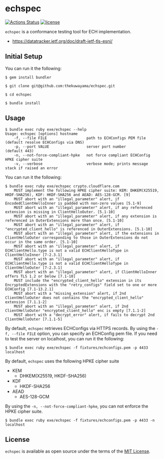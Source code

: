 # echspec

[![Actions Status](https://github.com/thekuwayama/echspec/actions/workflows/ci.yml/badge.svg)](https://github.com/thekuwayama/echspec/actions/workflows/ci.yml)
[![license](https://img.shields.io/badge/license-MIT-brightgreen.svg)](https://raw.githubusercontent.com/thekuwayama/echspec/main/LICENSE.txt)

`echspec` is a conformance testing tool for ECH implementation.

- https://datatracker.ietf.org/doc/draft-ietf-tls-esni/

## Initial Setup

You can run it the following:

```sh-session
$ gem install bundler

$ git clone git@github.com:thekuwayama/echspec.git

$ cd echspec

$ bundle install
```

## Usage

```sh-session
$ bundle exec ruby exe/echspec --help
Usage: echspec [options] hostname
    -f, --file FILE                  path to ECHConfigs PEM file       (default resolve ECHConfigs via DNS)
    -p, --port VALUE                 server port number                (default 443)
    -n, --not-force-compliant-hpke   not force compliant ECHConfig HPKE cipher suite
    -v, --verbose                    verbose mode; prints message stack if raised an error
```

You can run it the following:

```sh-session
$ bundle exec ruby exe/echspec crypto.cloudflare.com
	MUST implement the following HPKE cipher suite: KEM: DHKEM(X25519, HKDF-SHA256), KDF: HKDF-SHA256 and AEAD: AES-128-GCM. [9]
	MUST abort with an "illegal_parameter" alert, if EncodedClientHelloInner is padded with non-zero values [5.1-9]
	MUST abort with an "illegal_parameter" alert, if any referenced extension is missing in ClientHelloOuter. [5.1-10]
	MUST abort with an "illegal_parameter" alert, if any extension is referenced in OuterExtensions more than once. [5.1-10]
	MUST abort with an "illegal_parameter" alert, if "encrypted_client_hello" is referenced in OuterExtensions. [5.1-10]
	MUST abort with an "illegal_parameter" alert, if the extensions in ClientHelloOuter corresponding to those in OuterExtensions do not occur in the same order. [5.1-10]
	MUST abort with an "illegal_parameter" alert, if ECHClientHello.type is not a valid ECHClientHelloType in ClientHelloInner [7-2.3.1]
	MUST abort with an "illegal_parameter" alert, if ECHClientHello.type is not a valid ECHClientHelloType in ClientHelloOuter [7-2.3.1]
	MUST abort with an "illegal_parameter" alert, if ClientHelloInner offers TLS 1.2 or below [7.1-10]
	MUST include the "encrypted_client_hello" extension in its EncryptedExtensions with the "retry_configs" field set to one or more ECHConfig [7.1-13.2.1]
	MUST abort with a "missing_extension" alert, if 2nd ClientHelloOuter does not contains the "encrypted_client_hello" extension [7.1.1-2]
	MUST abort with an "illegal_parameter" alert, if 2nd ClientHelloOuter "encrypted_client_hello" enc is empty [7.1.1-2]
	MUST abort with a "decrypt_error" alert, if fails to decrypt 2nd ClientHelloOuter [7.1.1-5]
```

By default, `echspec` retrieves ECHConfigs via HTTPS records. By using the `-f, --file FILE` option, you can specify an ECHConfig pem file. If you need to test the server on localhost, you can run it the following:

```sh-session
$ bundle exec ruby exe/echspec -f fixtures/echconfigs.pem -p 4433 localhost
```

By default, `echspec` uses the following HPKE cipher suite

- KEM
  - DHKEM(X25519, HKDF-SHA256)
- KDF
  - HKDF-SHA256
- AEAD
  - AES-128-GCM

By using the `-n, --not-force-compliant-hpke`, you can not enforce the HPKE cipher suite.

```sh-session
$ bundle exec ruby exe/echspec -f fixtures/echconfigs.pem -p 4433 -n localhost
```

## License

`echspec` is available as open source under the terms of the [MIT License](http://opensource.org/licenses/MIT).
